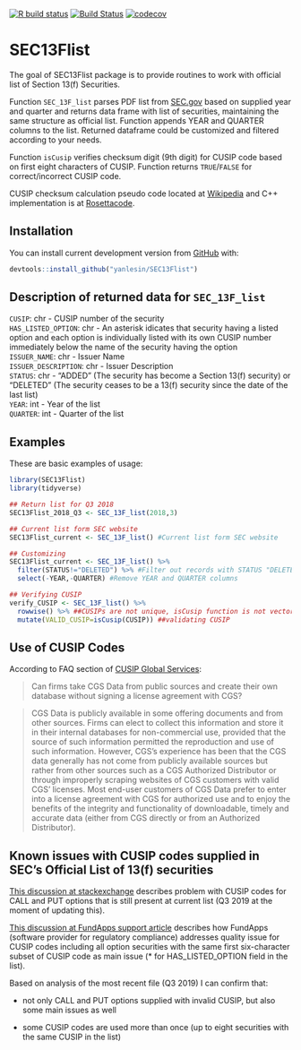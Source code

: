 
<!-- README.md is generated from README.Rmd. Please edit that file -->
<!-- badges: start -->

[![R build
status](https://github.com/yanlesin/SEC13Flist/workflows/R-CMD-check/badge.svg)](https://github.com/yanlesin/SEC13Flist/actions)
[![Build
Status](https://travis-ci.com/yanlesin/SEC13Flist.svg?branch=master)](https://travis-ci.com/yanlesin/SEC13Flist)
[![codecov](https://codecov.io/github/yanlesin/SEC13Flist/branch/master/graphs/badge.svg)](https://codecov.io/gh/yanlesin/SEC13Flist/branch/master)
<!-- badges: end -->

# SEC13Flist

The goal of SEC13Flist package is to provide routines to work with
official list of Section 13(f) Securities.

Function `SEC_13F_list` parses PDF list from
[SEC.gov](https://www.sec.gov/divisions/investment/13flists.htm) based
on supplied year and quarter and returns data frame with list of
securities, maintaining the same structure as official list. Function
appends YEAR and QUARTER columns to the list. Returned dataframe could
be customized and filtered according to your needs.

Function `isCusip` verifies checksum digit (9th digit) for CUSIP code
based on first eight characters of CUSIP. Function returns
`TRUE`/`FALSE` for correct/incorrect CUSIP code.

CUSIP checksum calculation pseudo code located at
[Wikipedia](https://en.wikipedia.org/wiki/CUSIP) and C++ implementation
is at [Rosettacode](https://rosettacode.org/wiki/CUSIP#C.2B.2B).

## Installation

You can install current development version from
[GitHub](https://github.com/yanlesin/SEC13Flist) with:

``` r
devtools::install_github("yanlesin/SEC13Flist")
```

## Description of returned data for `SEC_13F_list`

`CUSIP`: chr - CUSIP number of the security  
`HAS_LISTED_OPTION`: chr - An asterisk idicates that security having a
listed option and each option is individually listed with its own CUSIP
number immediately below the name of the security having the option  
`ISSUER_NAME`: chr - Issuer Name  
`ISSUER_DESCRIPTION`: chr - Issuer Description  
`STATUS`: chr - “ADDED” (The security has become a Section 13(f)
security) or “DELETED” (The security ceases to be a 13(f) security since
the date of the last list)  
`YEAR`: int - Year of the list  
`QUARTER`: int - Quarter of the list

## Examples

These are basic examples of usage:

``` r
library(SEC13Flist)
library(tidyverse)

## Return list for Q3 2018
SEC13Flist_2018_Q3 <- SEC_13F_list(2018,3)

## Current list form SEC website
SEC13Flist_current <- SEC_13F_list() #Current list form SEC website

## Customizing
SEC13Flist_current <- SEC_13F_list() %>% 
  filter(STATUS!="DELETED") %>% #Filter out records with STATUS "DELETED"
  select(-YEAR,-QUARTER) #Remove YEAR and QUARTER columns

## Verifying CUSIP
verify_CUSIP <- SEC_13F_list() %>%
  rowwise() %>% ##CUSIPs are not unique, isCusip function is not vectorized and requires single nine character CUSIP as input
  mutate(VALID_CUSIP=isCusip(CUSIP)) ##validating CUSIP
```

## Use of CUSIP Codes

According to FAQ section of [CUSIP Global
Services](https://www.cusip.com/cusip/cgs-license-fees.htm):

> Can firms take CGS Data from public sources and create their own
> database without signing a license agreement with CGS?

> CGS Data is publicly available in some offering documents and from
> other sources. Firms can elect to collect this information and store
> it in their internal databases for non-commercial use, provided that
> the source of such information permitted the reproduction and use of
> such information. However, CGS’s experience has been that the CGS data
> generally has not come from publicly available sources but rather from
> other sources such as a CGS Authorized Distributor or through
> improperly scraping websites of CGS customers with valid CGS’
> licenses. Most end-user customers of CGS Data prefer to enter into a
> license agreement with CGS for authorized use and to enjoy the
> benefits of the integrity and functionality of downloadable, timely
> and accurate data (either from CGS directly or from an Authorized
> Distributor).

## Known issues with CUSIP codes supplied in SEC’s Official List of 13(f) securities

[This discussion at
stackexchange](https://quant.stackexchange.com/questions/16392/sec-13f-security-list-has-incorrect-cusip-numbers)
describes problem with CUSIP codes for CALL and PUT options that is
still present at current list (Q3 2019 at the moment of updating this).

[This discussion at FundApps support
article](https://fundapps.zendesk.com/hc/en-us/articles/204837769-13F-list-Option-CUSIP-matching)
describes how FundApps (software provider for regulatory compliance)
addresses quality issue for CUSIP codes including all option securities
with the same first six-character subset of CUSIP code as main issue (\*
for HAS\_LISTED\_OPTION field in the list).

Based on analysis of the most recent file (Q3 2019) I can confirm that:

-   not only CALL and PUT options supplied with invalid CUSIP, but also
    some main issues as well

-   some CUSIP codes are used more than once (up to eight securities
    with the same CUSIP in the list)
